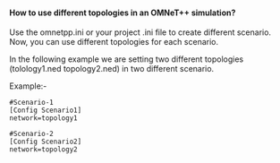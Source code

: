 #### How to use different topologies in an OMNeT++ simulation?

Use the omnetpp.ini or your project .ini file to create different scenario. Now, you can use different topologies for each scenario.

In the following example we are setting two different topologies (tolology1.ned topology2.ned) in two different scenario.

Example:-
```
#Scenario-1
[Config Scenario1]
network=topology1

#Scenario-2
[Config Scenario2]
network=topology2
```
